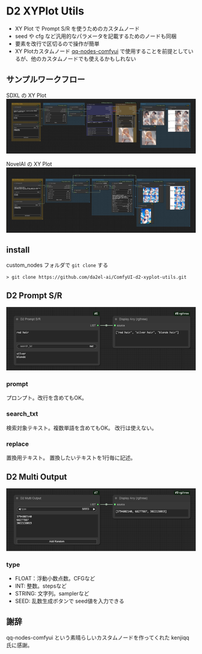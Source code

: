 # D2 XYPlot Utils

- XY Plot で Prompt S/R を使うためのカスタムノード
- seed や cfg など汎用的なパラメータを記載するためのノードも同梱
- 要素を改行で区切るので操作が簡単
- XY Plotカスタムノード [qq-nodes-comfyui](https://github.com/kenjiqq/qq-nodes-comfyui) で使用することを前提としているが、他のカスタムノードでも使えるかもしれない

## サンプルワークフロー

SDXL の XY Plot
<a href="./img/XYPlot_SDXL_20240920.png"><img src="./img/XYPlot_SDXL_20240920.png"></a>

NovelAI の XY Plot
<a href="./img/XYPlot_NAI_20240920.png"><img src="./img/XYPlot_NAI_20240920.png"></a>


## install

custom_nodes フォルダで `git clone` する
```
> git clone https://github.com/da2el-ai/ComfyUI-d2-xyplot-utils.git
```



## D2 Prompt S/R

<img src="./img/prompt_sr.png">

### prompt
プロンプト。改行を含めてもOK。

### search_txt
検索対象テキスト。複数単語を含めてもOK。
改行は使えない。

### replace
置換用テキスト。
置換したいテキストを1行毎に記述。

## D2 Multi Output

<img src="./img/multi.png">

### type
- FLOAT：浮動小数点数。CFGなど
- INT: 整数。stepsなど
- STRING: 文字列。samplerなど
- SEED: 乱数生成ボタンで seed値を入力できる

## 謝辞
qq-nodes-comfyui という素晴らしいカスタムノードを作ってくれた kenjiqq 氏に感謝。
